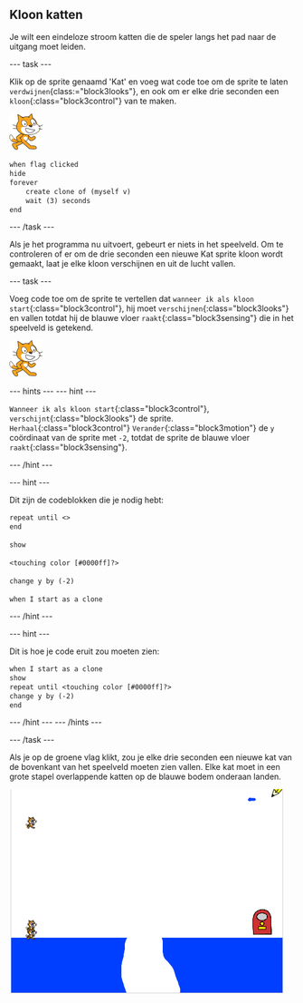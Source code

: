 ## Kloon katten

Je wilt een eindeloze stroom katten die de speler langs het pad naar de uitgang moet leiden.

--- task ---

Klik op de sprite genaamd 'Kat' en voeg wat code toe om de sprite te laten `verdwijnen`{class:="block3looks"}, en ook om er elke drie seconden een `kloon`{:class="block3control"} van te maken.

![Kat sprite](images/cat-sprite.png)

```blocks3
when flag clicked
hide
forever
    create clone of (myself v)
    wait (3) seconds
end
```

--- /task ---

Als je het programma nu uitvoert, gebeurt er niets in het speelveld. Om te controleren of er om de drie seconden een nieuwe Kat sprite kloon wordt gemaakt, laat je elke kloon verschijnen en uit de lucht vallen.

--- task ---

Voeg code toe om de sprite te vertellen dat `wanneer ik als kloon start`{:class="block3control"}, hij moet `verschijnen`{:class="block3looks"} en vallen totdat hij de blauwe vloer `raakt`{:class="block3sensing"} die in het speelveld is getekend.

![Kat sprite](images/cat-sprite.png)

--- hints --- --- hint ---

`Wanneer ik als kloon start`{:class="block3control"}, `verschijnt`{:class="block3looks"} de sprite. `Herhaal`{:class="block3control"} `Verander`{:class="block3motion"} de `y` coördinaat van de sprite met `-2`, totdat de sprite de blauwe vloer `raakt`{:class="block3sensing"}.

--- /hint ---

--- hint ---

Dit zijn de codeblokken die je nodig hebt:

```blocks3
repeat until <>
end

show

<touching color [#0000ff]?>

change y by (-2)

when I start as a clone
```

--- /hint ---

--- hint ---

Dit is hoe je code eruit zou moeten zien:

```blocks3
when I start as a clone
show
repeat until <touching color [#0000ff]?>
change y by (-2)
end
```

--- /hint --- --- /hints ---

--- /task ---

Als je op de groene vlag klikt, zou je elke drie seconden een nieuwe kat van de bovenkant van het speelveld moeten zien vallen. Elke kat moet in een grote stapel overlappende katten op de blauwe bodem onderaan landen.

![Vallende katten](images/falling-cats.png)